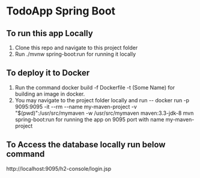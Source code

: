 # TodoApp Spring Boot

## To run this app Locally
1. Clone this repo and navigate to this project folder
2. Run ./mvnw spring-boot:run for running it locally 

## To deploy it to Docker
1. Run the command docker build -f Dockerfile -t (Some Name) for building an image in docker.
2. You may navigate to the project folder locally and run -- docker run -p 9095:9095 -it --rm --name my-maven-project -v "$(pwd)":/usr/src/mymaven -w /usr/src/mymaven maven:3.3-jdk-8 mvn spring-boot:run
   for running the app on 9095 port with name my-maven-project

## To Access the database locally run below command
http://localhost:9095/h2-console/login.jsp
